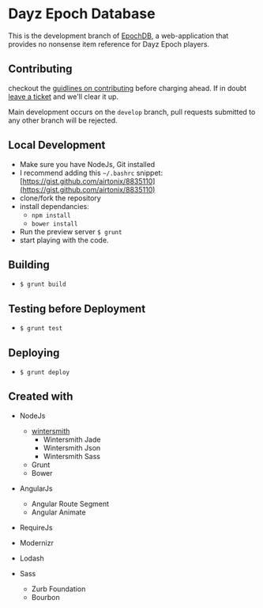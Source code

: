 # Dayz Epoch Database

This is the development branch of [EpochDB](http://airtonix.github.io/epochdb/), a web-application that provides no nonsense item reference for Dayz Epoch players.

## Contributing

checkout the [guidlines on contributing](http://airtonix.github.io/epochdb/#/contributing) before charging ahead. If in doubt [leave a ticket](https://github.com/airtonix/epochdb/issues) and we'll clear it up.

Main development occurs on the `develop` branch, pull requests submitted to any other branch will be rejected.

## Local Development

* Make sure you have NodeJs, Git installed
* I recommend adding this `~/.bashrc` snippet: [https://gist.github.com/airtonix/8835110](https://gist.github.com/airtonix/8835110)
* clone/fork the repository
* install dependancies:
  * `npm install`
  * `bower install`
* Run the preview server `$ grunt`
* start playing with the code.

## Building

* `$ grunt build`

## Testing before Deployment

* `$ grunt test`

## Deploying

* `$ grunt deploy`

## Created with

* NodeJs
	* [wintersmith](https://github.com/jnordberg/wintersmith)
		* Wintersmith Jade
		* Wintersmith Json
		* Wintersmith Sass
	* Grunt
	* Bower

* AngularJs
	* Angular Route Segment
	* Angular Animate

* RequireJs
* Modernizr
* Lodash
* Sass
	* Zurb Foundation
	* Bourbon